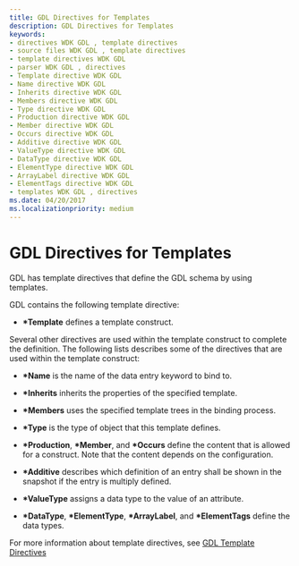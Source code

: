 ```yaml
---
title: GDL Directives for Templates
description: GDL Directives for Templates
keywords:
- directives WDK GDL , template directives
- source files WDK GDL , template directives
- template directives WDK GDL
- parser WDK GDL , directives
- Template directive WDK GDL
- Name directive WDK GDL
- Inherits directive WDK GDL
- Members directive WDK GDL
- Type directive WDK GDL
- Production directive WDK GDL
- Member directive WDK GDL
- Occurs directive WDK GDL
- Additive directive WDK GDL
- ValueType directive WDK GDL
- DataType directive WDK GDL
- ElementType directive WDK GDL
- ArrayLabel directive WDK GDL
- ElementTags directive WDK GDL
- templates WDK GDL , directives
ms.date: 04/20/2017
ms.localizationpriority: medium
---
```


# GDL Directives for Templates


GDL has template directives that define the GDL schema by using templates.

GDL contains the following template directive:

-   **\*Template** defines a template construct.

Several other directives are used within the template construct to complete the definition. The following lists describes some of the directives that are used within the template construct:

-   **\*Name** is the name of the data entry keyword to bind to.

-   **\*Inherits** inherits the properties of the specified template.

-   **\*Members** uses the specified template trees in the binding process.

-   **\*Type** is the type of object that this template defines.

-   **\*Production**, **\*Member**, and **\*Occurs** define the content that is allowed for a construct. Note that the content depends on the configuration.

-   **\*Additive** describes which definition of an entry shall be shown in the snapshot if the entry is multiply defined.

-   **\*ValueType** assigns a data type to the value of an attribute.

-   **\*DataType**, **\*ElementType**, **\*ArrayLabel**, and **\*ElementTags** define the data types.

For more information about template directives, see [GDL Template Directives](gdl-template-directives.md)

 

 




